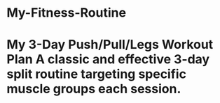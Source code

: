 # My-Fitness-Routine
# My 3-Day Push/Pull/Legs Workout Plan  A classic and effective 3-day split routine targeting specific muscle groups each session.
